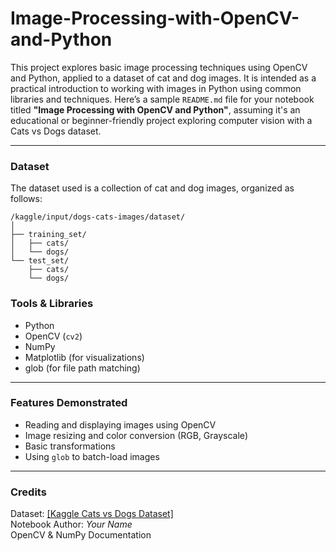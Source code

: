 # Image-Processing-with-OpenCV-and-Python
This project explores basic image processing techniques using OpenCV and Python, applied to a dataset of cat and dog images. It is intended as a practical introduction to working with images in Python using common libraries and techniques.
Here’s a sample `README.md` file for your notebook titled **"Image Processing with OpenCV and Python"**, assuming it's an educational or beginner-friendly project exploring computer vision with a Cats vs Dogs dataset.

---
### Dataset

The dataset used is a collection of cat and dog images, organized as follows:

```
/kaggle/input/dogs-cats-images/dataset/
│
├── training_set/
│   ├── cats/
│   └── dogs/
└── test_set/
    ├── cats/
    └── dogs/
```

### Tools & Libraries

- Python
- OpenCV (`cv2`)
- NumPy
- Matplotlib (for visualizations)
- glob (for file path matching)

---

### Features Demonstrated

- Reading and displaying images using OpenCV
- Image resizing and color conversion (RGB, Grayscale)
- Basic transformations 
- Using `glob` to batch-load images

---

### Credits

Dataset: [[Kaggle Cats vs Dogs Dataset]](https://www.kaggle.com/datasets/chetankv/dogs-cats-images)  
Notebook Author: *Your Name*  
OpenCV & NumPy Documentation
